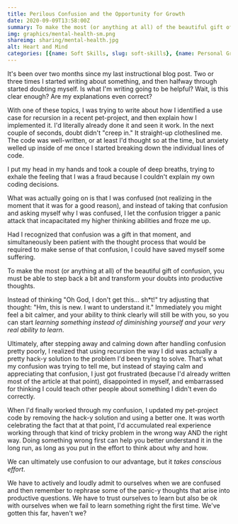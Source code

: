 ```yaml
---
title: Perilous Confusion and the Opportunity for Growth
date: 2020-09-09T13:58:00Z
summary: To make the most (or anything at all) of the beautiful gift of confusion, you must be able to step back a bit and transform your doubts into productive thoughts. Instead of letting panic and self-doubt creep in, try to start learning.
img: graphics/mental-health-sm.png
shareimg: sharing/mental-health.jpg
alt: Heart and Mind
categories: [{name: Soft Skills, slug: soft-skills}, {name: Personal Growth, slug: personal-growth}]
---
```


<p class="drop-cap">It's been over two months since my last instructional blog post. Two or three times I started writing about something, and then halfway through started doubting myself. Is what I'm writing going to be helpful? Wait, is this clear enough? Are my explanations even correct?</p>

With one of these topics, I was trying to write about how I identified a use case for recursion in a recent pet-project, and then explain how I implemented it. I'd literally already done it and seen it work. In the next couple of seconds, doubt didn't "creep in." It straight-up clotheslined me. The code was well-written, or at least I'd thought so at the time, but anxiety welled up inside of me once I started breaking down the individual lines of code.

I put my head in my hands and took a couple of deep breaths, trying to exhale the feeling that I was a fraud because I couldn't explain my own coding decisions.

<pull-quote alignment="left">
  <template #content>In the next couple of seconds, <em>doubt didn't "creep in." It straight-up clotheslined me.</em></template>
</pull-quote>

What was actually going on is that I was confused (not realizing in the moment that it was for a good reason), and instead of taking that confusion and asking myself why I was confused, I let the confusion trigger a panic attack that incapacitated my higher thinking abilities and froze me up.

Had I recognized that confusion was a gift in that moment, and simultaneously been patient with the thought process that would be required to make sense of that confusion, I could have saved myself some suffering.

<quote classes="mb-4">
  <template #quote>
    Confusion is the first step towards wisdom... So when you’re confused, know that you’re facing experiences out of your comfort zone — and that spells growth.
  </template>
  <template #cite>
    &mdash; The Luna, <a href='https://medium.com/the-ascent/confusion-is-a-blessing-in-disguise-70c3cde3bac2' target='_blank' rel='noopener noreferrer'>Medium.com</a>
  </template>
</quote>

To make the most (or anything at all) of the beautiful gift of confusion, you must be able to step back a bit and transform your doubts into productive thoughts.

Instead of thinking "Oh God, I don't get this... sh*t!" try adjusting that thought: "Hm, this is new. I want to understand it." Immediately you might feel a bit calmer, and your ability to think clearly will still be with you, so you can start _learning something instead of diminishing yourself and your very real ability to learn_.

Ultimately, after stepping away and calming down after handling confusion pretty poorly, I realized that using recursion the way I did was actually a pretty hack-y solution to the problem I'd been trying to solve. That's what my confusion was trying to tell me, but instead of staying calm and appreciating that confusion, I just got frustrated (because I'd already written most of the article at that point), disappointed in myself, and embarrassed for thinking I could teach other people about something I didn't even do correctly.

<pull-quote>
  <template #content>Doing something wrong first can help you better understand it in the long run, as long as you put in the effort to think about why and how.</template>
</pull-quote>

When I'd finally worked through my confusion, I updated my pet-project code by removing the hack-y solution and using a better one. It was worth celebrating the fact that at that point, I'd accumulated real experience working through that kind of tricky problem in the wrong way AND the right way.  Doing something wrong first can help you better understand it in the long run, as long as you put in the effort to think about why and how.

We can ultimately use confusion to our advantage, but it _takes conscious effort_.

We have to actively and loudly admit to ourselves when we are confused and then remember to rephrase some of the panic-y thoughts that arise into productive questions. We have to trust ourselves to learn but also be ok with ourselves when we fail to learn something right the first time. We've gotten this far, haven't we?








